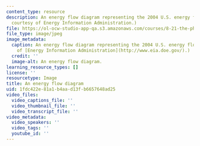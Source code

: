 ```yaml
---
content_type: resource
description: An energy flow diagram representing the 2004 U.S. energy flow. (Image
  courtesy of Energy Information Administration.)
file: https://ol-ocw-studio-app-qa.s3.amazonaws.com/courses/8-21-the-physics-of-energy-fall-2009/1fdc422e81a1b4aad13fb6657648ad25_8-21f09.jpg
file_type: image/jpeg
image_metadata:
  caption: An energy flow diagram representing the 2004 U.S. energy flow. (Image courtesy
    of [Energy Information Administration](http://www.eia.doe.gov/).)
  credit: ''
  image-alt: An energy flow diagram.
learning_resource_types: []
license: ''
resourcetype: Image
title: An energy flow diagram
uid: 1fdc422e-81a1-b4aa-d13f-b6657648ad25
video_files:
  video_captions_file: ''
  video_thumbnail_file: ''
  video_transcript_file: ''
video_metadata:
  video_speakers: ''
  video_tags: ''
  youtube_id: ''
---
```

